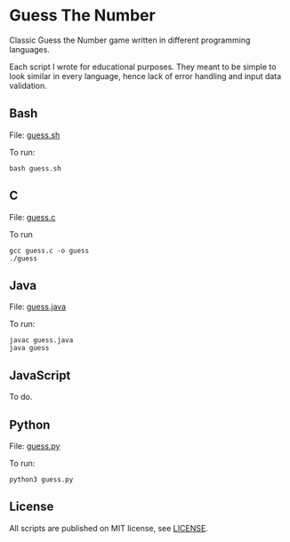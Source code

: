 # Guess The Number

Classic Guess the Number game written in different programming languages.

Each script I wrote for educational purposes. They meant to be simple to look similar in every language, hence lack of error handling and input data validation.

## Bash

File: [guess.sh](guess.sh)

To run:

```
bash guess.sh
```

## C

File: [guess.c](guess.c)

To run

```
gcc guess.c -o guess
./guess
```

## Java

File: [guess.java](guess.java)

To run:

```
javac guess.java
java guess
```

## JavaScript

To do.

## Python

File: [guess.py](guess.py)

To run:

```
python3 guess.py
```

## License

All scripts are published on MIT license, see [LICENSE](LICENSE).
